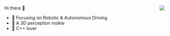 ### 



<img align='right' src="https://github-readme-stats.vercel.app/api?username=OuyangJunyuan&show_icons=true&theme=gruvbox&hide_title=true"/>

Hi there 👋

*  :orange_book: Focusing on Robotic & Autonomous Driving
*  :ram: A 3D perception rookie
* :meat_on_bone: C++ lover

